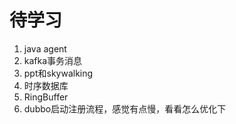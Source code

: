 # 待学习
1. java agent
2. kafka事务消息
3. ppt和skywalking
4. 时序数据库
5. RingBuffer
6. dubbo启动注册流程，感觉有点慢，看看怎么优化下
